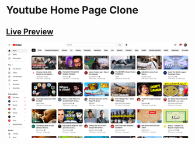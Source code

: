 # Youtube Home Page Clone  

## [Live Preview](https://malihassandev.github.io/YouTube-Website/)

![Youtbe Home page Clone  demo picture](img/youtubeHomePagePreview.png)
